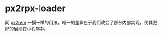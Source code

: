<script crossorigin="anonymous" src="//www.dpfile.com/app/owl/static/owl_1.5.28.js"></script>
<script>
Owl.start({
    project: 'mpvue-doc',
    pageUrl: 'build/px2rpx-loader'
})
</script>

# px2rpx-loader

同 [px2rem](https://github.com/songsiqi/px2rem) 一摸一样的用法，唯一的差异在于我们改变了部分内部实现，使其更好的展现在小程序中。